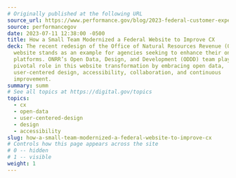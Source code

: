 ```yaml
---
# Originally published at the following URL
source_url: https://www.performance.gov/blog/2023-federal-customer-experience-interior/
source: performancegov
date: 2023-07-11 12:38:00 -0500
title: How a Small Team Modernized a Federal Website to Improve CX
deck: The recent redesign of the Office of Natural Resources Revenue (ONRR)
  website stands as an example for agencies seeking to enhance their online
  platforms. ONRR’s Open Data, Design, and Development (ODDD) team played a
  pivotal role in this website transformation by embracing open data,
  user-centered design, accessibility, collaboration, and continuous
  improvement.
summary: summ
# See all topics at https://digital.gov/topics
topics:
  - cx
  - open-data
  - user-centered-design
  - design
  - accessibility
slug: how-a-small-team-modernized-a-federal-website-to-improve-cx
# Controls how this page appears across the site
# 0 -- hidden
# 1 -- visible
weight: 1
---
```

